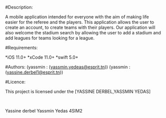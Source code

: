
#Description:

<p>A mobile application intended for everyone with the aim of making life easier for the referee and the players. This application allows the user to create an account, to create teams with their players. Our application will also welcome the stadium search by allowing the user to add a stadium and add leagues for teams looking for a league.</p>

#Requirements:

*iOS 11.0+
*xCode 11.0+
*swift 5.0+

#Authors:
(yassmin : (yassmin.yedeas@esprit.tn))
(yassmin : (yassine.derbel1@esprit.tn))

#Licence:

<p>This project is licensed under the [YASSINE DERBEL,YASSMIN YEDAS] </p>

<br>

Yassine derbel Yassmin Yedas 4SIM2
